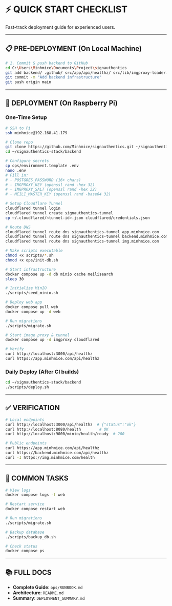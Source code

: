 # ⚡ QUICK START CHECKLIST

Fast-track deployment guide for experienced users.

---

## 📋 PRE-DEPLOYMENT (On Local Machine)

```bash
# 1. Commit & push backend to GitHub
cd C:\Users\Minhmice\Documents\Project\signauthentics
git add backend/ .github/ src/app/api/healthz/ src/lib/imgproxy-loader.ts next.config.ts
git commit -m "Add backend infrastructure"
git push origin main
```

---

## 🚀 DEPLOYMENT (On Raspberry Pi)

### One-Time Setup

```bash
# SSH to Pi
ssh minhmice@192.168.41.179

# Clone repo
git clone https://github.com/Minhmice/signauthentics.git ~/signauthentics-stack
cd ~/signauthentics-stack/backend

# Configure secrets
cp ops/environment.template .env
nano .env
# Fill in:
# - POSTGRES_PASSWORD (16+ chars)
# - IMGPROXY_KEY (openssl rand -hex 32)
# - IMGPROXY_SALT (openssl rand -hex 32)
# - MEILI_MASTER_KEY (openssl rand -base64 32)

# Setup Cloudflare Tunnel
cloudflared tunnel login
cloudflared tunnel create signauthentics-tunnel
cp ~/.cloudflared/<tunnel-id>.json cloudflared/credentials.json

# Route DNS
cloudflared tunnel route dns signauthentics-tunnel app.minhmice.com
cloudflared tunnel route dns signauthentics-tunnel backend.minhmice.com
cloudflared tunnel route dns signauthentics-tunnel img.minhmice.com

# Make scripts executable
chmod +x scripts/*.sh
chmod +x ops/init-db.sh

# Start infrastructure
docker compose up -d db minio cache meilisearch
sleep 30

# Initialize MinIO
./scripts/seed_minio.sh

# Deploy web app
docker compose pull web
docker compose up -d web

# Run migrations
./scripts/migrate.sh

# Start image proxy & tunnel
docker compose up -d imgproxy cloudflared

# Verify
curl http://localhost:3000/api/healthz
curl https://app.minhmice.com/api/healthz
```

### Daily Deploy (After CI builds)

```bash
cd ~/signauthentics-stack/backend
./scripts/deploy.sh
```

---

## ✅ VERIFICATION

```bash
# Local endpoints
curl http://localhost:3000/api/healthz  # {"status":"ok"}
curl http://localhost:8080/health        # OK
curl http://localhost:9000/minio/health/ready  # 200

# Public endpoints
curl https://app.minhmice.com/api/healthz
curl https://backend.minhmice.com/api/healthz
curl -I https://img.minhmice.com/health
```

---

## 🔧 COMMON TASKS

```bash
# View logs
docker compose logs -f web

# Restart service
docker compose restart web

# Run migrations
./scripts/migrate.sh

# Backup database
./scripts/backup_db.sh

# Check status
docker compose ps
```

---

## 📚 FULL DOCS

- **Complete Guide**: `ops/RUNBOOK.md`
- **Architecture**: `README.md`
- **Summary**: `DEPLOYMENT_SUMMARY.md`

